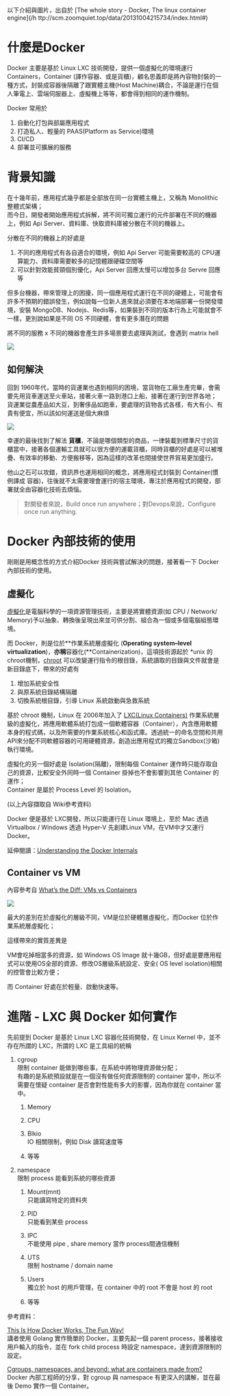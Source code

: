 以下介紹與圖片，出自於 [The whole story - Docker, The linux container engine](/h ttp://scm.zoomquiet.top/data/20131004215734/index.html#)

# 什麼是Docker

Docker 主要是基於 Linux LXC 技術開發，提供一個虛擬化的環境運行 Containers，Container \(譯作容器、或是貨櫃\)，顧名思義即是將內容物封裝的一種方式，封裝成容器後隔離了跟實體主機\(Host Machine\)耦合，不論是運行在個人筆電上、雲端伺服器上、虛擬機上等等，都會得到相同的運作機制。

Docker 常用於

1. 自動化打包與部屬應用程式
2. 打造私人、輕量的 PAAS\(Platform as Service\)環境
3. CI/CD
4. 部署並可擴展的服務

# 背景知識

在十幾年前，應用程式幾乎都是全部放在同一台實體主機上，又稱為 Monolithic 整體式架構；  
而今日，開發者開始應用程式拆解，將不同可獨立運行的元件部署在不同的機器上，例如 Api Server、資料庫、快取資料庫被分散在不同的機器上。

分散在不同的機器上的好處是

1. 不同的應用程式有各自適合的環境，例如 Api Server 可能需要較高的 CPU運算能力、資料庫需要較多的記憶體跟硬碟空間等
2. 可以針對效能貧頸個別優化，Api Server 回應太慢可以增加多台 Servre 回應等

但多台機器，帶來管理上的困擾，同一個應用程式運行在不同的硬體上，可能會有許多不預期的錯誤發生，例如說每一位新人進來就必須要在本地端部署一份開發環境，安裝 MongoDB、Nodejs、Redis等，如果裝到不同的版本行為上可能就會不一樣，更別說如果是不同 OS 不同硬體，會有更多潛在的問題

將不同的服務 x 不同的機器會產生許多場景要去處理與測試，會遇到 matrix hell

![](/assets/matrix.jpg)

## 如何解決

回到 1960年代，當時的貨運業也遇到相同的困境，當貨物在工廠生產完畢，會需要先用貨車運送至火車站，接著火車一路到港口上船，接著在運行到世界各地；  
貨運業從農產品如大豆，到奢侈品如跑車，要處理的貨物各式各樣，有大有小、有貴有便宜，所以該如何運送是個大麻煩

![](/assets/standard_container.jpg)

幸運的最後找到了解法 **貨櫃**，不論是哪個類型的商品，一律裝載到標準尺寸的貨櫃當中，接著各個運輸工具就可以很方便的運載貨櫃，同時貨櫃的好處是可以被堆疊、有效率的移動、方便搬移等，因為這樣的改革也間接使世界貿易更加盛行。

他山之石可以攻錯，資訊界也運用相同的概念，將應用程式封裝到 Container\(慣例譯成 容器\)，往後就不太需要理會運行的宿主環境，專注於應用程式的開發，部署就全由容器化技術去煩惱。

> 對開發者來說，Build once run anywhere；對Devops來說，Configure once run anything.

# Docker 內部技術的使用

剛剛是用概念性的方式介紹Docker 技術與嘗試解決的問題，接著看一下 Docker 內部技術的使用。

## 虛擬化

[虛擬化](https://zh.wikipedia.org/wiki/虛擬化)是電腦科學的一項資源管理技術，主要是將實體資源\(如 CPU / Network/ Memory\)予以抽象、轉換後呈現出來並可供分割、組合為一個或多個電腦組態環境。

而 Docker，則是位於**作業系統層虛擬化 \(**Operating system–level virtualization**\)，**亦稱**容器化\(**Containerization\)，這項技術源起於 \*unix 的 chroot機制，[chroot](http://man.linuxde.net/chroot) 可以改變運行指令的根目錄，系統讀取的目錄與文件就會是新目錄底下，帶來的好處有

1. 增加系統安全性
2. 與原系統目錄結構隔離
3. 切換系統根目錄，引導 Linux 系統啟動與急救系統

基於 chroot 機制，Linux 在 2006年加入了 [LXC\(Linux Containers\)](https://zh.wikipedia.org/wiki/LXC) 作業系統層級的虛擬化，將應用軟體系統打包成一個軟體容器（Container），內含應用軟體本身的程式碼，以及所需要的作業系統核心和函式庫。透過統一的命名空間和共用API來分配不同軟體容器的可用硬體資源，創造出應用程式的獨立Sandbox\(沙箱\)執行環境。

虛擬化的另一個好處是 Isolation\(隔離\)，限制每個 Container 運作時只能存取自己的資源，比較安全外同時一個 Container 掛掉也不會影響到其他 Container 的運作；  
Container 是屬於 Process Level 的 Isolation。

\(以上內容擷取自 Wiki參考資料\)

Docker 便是基於 LXC開發，所以只能運行在 Linux 環境上，至於 Mac 透過 Virtualbox / Windows 透過 Hyper-V 先創建Linux VM，在VM中才又運行 Docker。

延伸閱讀：[Understanding the Docker Internals](https://medium.com/@nagarwal/understanding-the-docker-internals-7ccb052ce9fe)

## Container vs VM

內容參考自 [What’s the Diff: VMs vs Containers](https://www.backblaze.com/blog/vm-vs-containers/)

![](/assets/container_vs_vm.jpeg)

最大的差別在於虛擬化的層級不同，VM是位於硬體層虛擬化，而Docker 位於作業系統層虛擬化；

這樣帶來的實質差異是

VM會吃掉相當多的資源，如 Windows OS Image 就十幾GB，但好處是要應用程式可以使用OS全部的資源、修改OS層級系統設定、安全\( OS level isolation\)相關的控管會比較方便；

而 Container 好處在於輕量、啟動快速等。

# 進階 - LXC 與 Docker 如何實作

先前提到 Docker 是基於  Linux LXC 容器化技術開發，在 Linux Kernel 中，並不存在所謂的 LXC，所謂的 LXC 是工具組的統稱

1. cgroup  
   限制 container 能做到哪些事，在系統中將物理資源做分配；  
   有趣的是系統預設就是在一個沒有做任何資源限制的 container 當中，所以不需要在懷疑 container 是否會對性能有多大的影響，因為你就在 container 當中。

   1. Memory

   2. CPU

   3. Blkio  
      IO 相關限制，例如 Disk 讀寫速度等

   4. 等等

2. namespace  
   限制 process 能看到系統的哪些資源

   1. Mount\(mnt\)  
      只能讀寫特定的資料夾

   2. PID  
      只能看到某些 process

   3. IPC  
      不能使用 pipe , share memory 當作 process間通信機制

   4. UTS  
      限制 hostname / domain name

   5. Users  
      獨立於 host 的用戶管理，在 container 中的 root 不會是 host 的 root

   6. 等等

參考資料：

[This Is How Docker Works, The Fun Way!](https://www.youtube.com/watch?v=-NzfOhSAZpA&t=72s)  
講者使用 Golang 實作簡單的 Docker，主要先起一個 parent process，接著接收用戶輸入的指令，並在 fork child process 時設定 namespace，達到資源限制的設定。

[Cgroups, namespaces, and beyond: what are containers made from?](https://www.youtube.com/watch?v=sK5i-N34im8)  
Docker 內部工程師的分享，對 cgroup 與 namespace 有更深入的講解，並在最後 Demo 實作一個 Container。

